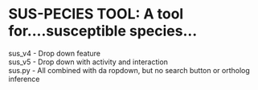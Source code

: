# SUS-PECIES TOOL: A tool for....susceptible species...

sus_v4 - Drop down feature  
sus_v5 - Drop down with activity and interaction  
sus.py - All combined with da ropdown, but no search button or ortholog inference
